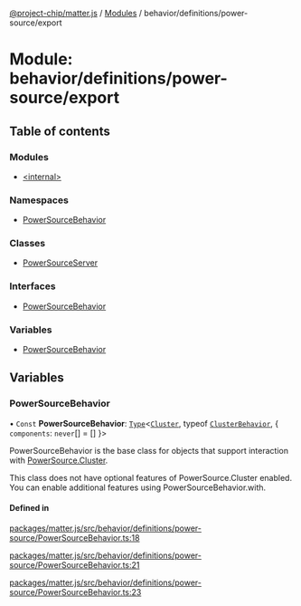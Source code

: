 [@project-chip/matter.js](../README.md) / [Modules](../modules.md) / behavior/definitions/power-source/export

# Module: behavior/definitions/power-source/export

## Table of contents

### Modules

- [\<internal\>](behavior_definitions_power_source_export._internal_.md)

### Namespaces

- [PowerSourceBehavior](behavior_definitions_power_source_export.PowerSourceBehavior.md)

### Classes

- [PowerSourceServer](../classes/behavior_definitions_power_source_export.PowerSourceServer.md)

### Interfaces

- [PowerSourceBehavior](../interfaces/behavior_definitions_power_source_export.PowerSourceBehavior-1.md)

### Variables

- [PowerSourceBehavior](behavior_definitions_power_source_export.md#powersourcebehavior)

## Variables

### PowerSourceBehavior

• `Const` **PowerSourceBehavior**: [`Type`](../interfaces/behavior_cluster_export.ClusterBehavior.Type.md)\<[`Cluster`](../interfaces/cluster_export.PowerSource.Cluster.md), typeof [`ClusterBehavior`](behavior_cluster_export.ClusterBehavior.md), \{ `components`: `never`[] = [] }\>

PowerSourceBehavior is the base class for objects that support interaction with [PowerSource.Cluster](cluster_export.PowerSource.md#cluster).

This class does not have optional features of PowerSource.Cluster enabled. You can enable additional features using
PowerSourceBehavior.with.

#### Defined in

[packages/matter.js/src/behavior/definitions/power-source/PowerSourceBehavior.ts:18](https://github.com/project-chip/matter.js/blob/5f71eedebdb9fa54338bde320c311bb359b7455d/packages/matter.js/src/behavior/definitions/power-source/PowerSourceBehavior.ts#L18)

[packages/matter.js/src/behavior/definitions/power-source/PowerSourceBehavior.ts:21](https://github.com/project-chip/matter.js/blob/5f71eedebdb9fa54338bde320c311bb359b7455d/packages/matter.js/src/behavior/definitions/power-source/PowerSourceBehavior.ts#L21)

[packages/matter.js/src/behavior/definitions/power-source/PowerSourceBehavior.ts:23](https://github.com/project-chip/matter.js/blob/5f71eedebdb9fa54338bde320c311bb359b7455d/packages/matter.js/src/behavior/definitions/power-source/PowerSourceBehavior.ts#L23)
